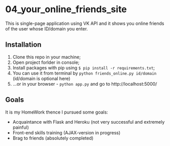 # 04_your_online_friends_site
This is single-page application using VK API and it shows you online friends of the user whose ID/domain you enter.
## Installation
1. Clone this repo in your machine;
2. Open project forlder in console;
3. Install packages with pip using `$ pip install -r requirements.txt`;
4. You can use it from terminal by `python friends_online.py id/domain` (id/domain is optional here)
5. ...or in your browser - `python app.py` and go to http://localhost:5000/
## Goals
It is my HomeWork thence I pursued some goals:
+ Acquaintance with Flask and Heroku (not very successful and extremely painful)
+ Front-end skills training (AJAX-version in progress)
+ Brag to friends (absolutely completed)
